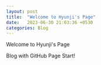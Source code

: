 ```yaml
---
layout: post
title:  "Welcome to Hyunji's Page"
date:   2023-06-30 21:03:36 +0530
categories: Blog
---
```

Welcome to Hyunji's Page

Blog with GitHub Page Start!